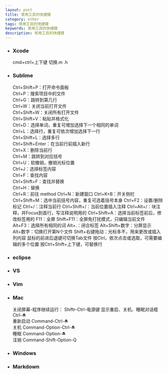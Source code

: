 ```yaml
---
layout: post
title: 常用工具的快捷键
category: other
tags: 常用工具的快捷键
keywords: 常用工具的快捷键
description: 常用工具的快捷键
---
```



- ### Xcode
	cmd+ctrl+上下键   切换.m .h

- ### Sublime
	Ctrl+Shift+P：打开命令面板  
	Ctrl+P：搜索项目中的文件  
	Ctrl+G：跳转到第几行  
	Ctrl+W：关闭当前打开文件  
	Ctrl+Shift+W：关闭所有打开文件  
	Ctrl+Shift+V：粘贴并格式化  
	Ctrl+D：选择单词，重复可增加选择下一个相同的单词  
	Ctrl+L：选择行，重复可依次增加选择下一行  
	Ctrl+Shift+L：选择多行  
	Ctrl+Shift+Enter：在当前行前插入新行  
	Ctrl+X：删除当前行  
	Ctrl+M：跳转到对应括号  
	Ctrl+U：软撤销，撤销光标位置  
	Ctrl+J：选择标签内容  
	Ctrl+F：查找内容  
	Ctrl+Shift+F：查找并替换  
	Ctrl+H：替换  
	Ctrl+R：前往 method
	Ctrl+N：新建窗口
	Ctrl+K+B：开关侧栏
	Ctrl+Shift+M：选中当前括号内容，重复可选着括号本身
	Ctrl+F2：设置/删除标记
	Ctrl+/：注释当前行
	Ctrl+Shift+/：当前位置插入注释
	Ctrl+Alt+/：块注释，并Focus到首行，写注释说明用的
	Ctrl+Shift+A：选择当前标签前后，修改标签用的
	F11：全屏
	Shift+F11：全屏免打扰模式，只编辑当前文件
	Alt+F3：选择所有相同的词
	Alt+.：闭合标签
	Alt+Shift+数字：分屏显示
	Alt+数字：切换打开第N个文件
	Shift+右键拖动：光标多不，用来更改或插入列内容
	鼠标的前进后退键可切换Tab文件
	按Ctrl，依次点击或选取，可需要编辑的多个位置
	按Ctrl+Shift+上下键，可替换行

- ### eclipse

- ### VS

- ### Vim

- ### Mac
	关闭屏幕-程序继续运行：	Shiftr-Ctrl-电源键
	显示重启、关机、睡眠对话框	Ctrl-⏏  
	重新启动		Command-Ctrl-⏏  
	关机 		Command-Option-Ctrl-⏏  
	睡眠			Command-Option-⏏  
	注销			Command-Shift-Option-Q 

- ### Windows

- ### Markdown





